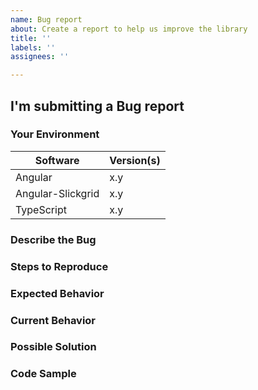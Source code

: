 ```yaml
---
name: Bug report
about: Create a report to help us improve the library
title: ''
labels: ''
assignees: ''

---
```


<!---
Thanks for filing a Feature Request! However, before you submit, please read the following:
1. Search open/closed issues before submitting a new one.
2. If your issue is more of question... did you read all Wikis? Or haved you considered asking on Stack Overflow?
3. Also note that we ask you to fill in ALL sections defined as REQUIRED else it will be automatically closed by our bot.
-->

## I'm submitting a Bug report

### Your Environment
<!--- Include as many relevant details as possible about the library versions -->
| Software                | Version(s) |
| -------------------- | -------- |
| Angular                  | x.y        | 
| Angular-Slickgrid   | x.y        | 
| TypeScript              | x.y        | 

### Describe the Bug
<!-- REQUIRED - could you explain a bit what the Bug is -->

### Steps to Reproduce
<!-- REQUIRED - please provide steps to reproduce the bug -->

### Expected Behavior
<!-- REQUIRED - Tell us what should happen in normal use -->

### Current Behavior
<!-- REQUIRED - Tell us what happens instead of the expected behavior -->
<!--- If you are seeing an error, please include the full error message and stack trace -->

### Possible Solution
<!--- Not obligatory, but suggest a fix/reason for the bug -->

### Code Sample
<!-- Please provide Stackblitz, Gist or Code Sample to reproduce the issue -->
